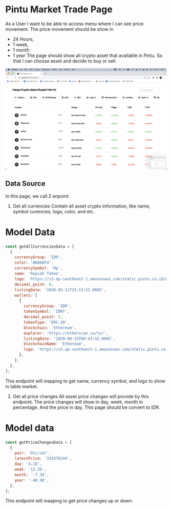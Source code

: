 # Pintu Market Trade Page

As a User I want to be able to access menu where I can see price movement.
The price movement should be show in

- 24 Hours,
- 1 week,
- 1 month
- 1 year
  The page should show all crypto asset that available in Pintu. So that I can choose asset and decide to buy or sell.

![Screenshot](docs/market-trade-page.png)

## Data Source

In this page, we call 2 enpoint.

1. Get all currencies
   Contain all asset crypto information, like name, symbol curencies, logo, color, and etc.

# Model Data

```js
const getAllCurrenciesData = [
  {
    currencyGroup: 'IDR',
    color: '#0A68F4',
    currencySymbol: 'Rp',
    name: 'Rupiah Token',
    logo: 'https://s3-ap-southeast-1.amazonaws.com/static.pintu.co.id/assets/images/logo/circle_IDRT.svg',
    decimal_point: 0,
    listingDate: '2020-03-11T15:13:52.000Z',
    wallets: [
      {
        currencyGroup: 'IDR',
        tokenSymbol: 'IDRT',
        decimal_point: 2,
        tokenType: 'ERC-20',
        blockchain: 'Ethereum',
        explorer: 'https://etherscan.io/tx/',
        listingDate: '2020-09-15T09:43:42.000Z',
        blockchainName: 'Ethereum',
        logo: 'https://s3.ap-southeast-1.amazonaws.com/static.pintu.co.id/assets/images/logo/blockchain/ERC-20.svg',
      },
    ],
  },
];
```

This endpoint will mapping to get name, currency symbol, and logo to show in table market.

2. Get all price changes
   All asset price changes will provide by this endpoint. The price changes will show in day, week, month in percentage. And the price in day. This page should be convert to IDR.

# Model data

```js
const getPriceChangesData = [
  {
    pair: 'btc/idr',
    latestPrice: '332476244',
    day: '4.18',
    week: '12.26',
    month: '-7.19',
    year: '-48.90',
  },
];
```

This endpoint will maaping to get price changes up or down.
